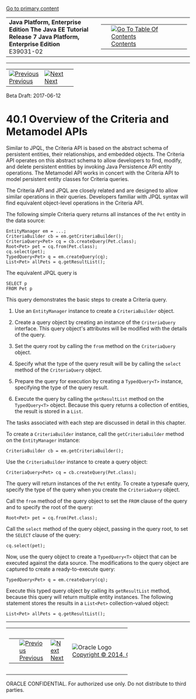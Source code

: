 [Go to primary content](#BEGIN)

<table>
<colgroup>
<col width="50%" />
<col width="50%" />
</colgroup>
<tbody>
<tr class="odd">
<td><strong>Java Platform, Enterprise Edition The Java EE Tutorial</strong><br />
<strong>Release 7 Java Platform, Enterprise Edition</strong><br />
E39031-02</td>
<td><table>
<tbody>
<tr class="odd">
<td> </td>
<td><a href="toc.htm"><img src="../../dcommon/gifs/toc.gif" alt="Go To Table Of Contents" /><br />
<span class="icon">Contents</span></a></td>
</tr>
</tbody>
</table></td>
</tr>
</tbody>
</table>

-----

<table>
<tbody>
<tr class="odd">
<td><a href="persistence-criteria.htm"><img src="../../dcommon/gifs/leftnav.gif" alt="Previous" /><br />
<span class="icon">Previous</span></a> </td>
<td><a href="persistence-criteria002.htm"><img src="../../dcommon/gifs/rightnav.gif" alt="Next" /><br />
<span class="icon">Next</span></a></td>
<td> </td>
</tr>
</tbody>
</table>

Beta Draft: 2017-06-12

# 40.1 Overview of the Criteria and Metamodel APIs

Similar to JPQL, the Criteria API is based on the abstract schema of
persistent entities, their relationships, and embedded objects. The
Criteria API operates on this abstract schema to allow developers to
find, modify, and delete persistent entities by invoking Java
Persistence API entity operations. The Metamodel API works in concert
with the Criteria API to model persistent entity classes for Criteria
queries.

The Criteria API and JPQL are closely related and are designed to allow
similar operations in their queries. Developers familiar with JPQL
syntax will find equivalent object-level operations in the Criteria API.

The following simple Criteria query returns all instances of the `Pet`
entity in the data source:

``` oac_no_warn
EntityManager em = ...;
CriteriaBuilder cb = em.getCriteriaBuilder();
CriteriaQuery<Pet> cq = cb.createQuery(Pet.class);
Root<Pet> pet = cq.from(Pet.class);
cq.select(pet);
TypedQuery<Pet> q = em.createQuery(cq);
List<Pet> allPets = q.getResultList();
```

The equivalent JPQL query is

``` oac_no_warn
SELECT p
FROM Pet p
```

This query demonstrates the basic steps to create a Criteria query.

1.  Use an `EntityManager` instance to create a `CriteriaBuilder`
    object.

2.  Create a query object by creating an instance of the `CriteriaQuery`
    interface. This query object's attributes will be modified with the
    details of the query.

3.  Set the query root by calling the `from` method on the
    `CriteriaQuery` object.

4.  Specify what the type of the query result will be by calling the
    `select` method of the `CriteriaQuery` object.

5.  Prepare the query for execution by creating a `TypedQuery<T>`
    instance, specifying the type of the query result.

6.  Execute the query by calling the `getResultList` method on the
    `TypedQuery<T>` object. Because this query returns a collection of
    entities, the result is stored in a `List`.

The tasks associated with each step are discussed in detail in this
chapter.

To create a `CriteriaBuilder` instance, call the `getCriteriaBuilder`
method on the `EntityManager` instance:

``` oac_no_warn
CriteriaBuilder cb = em.getCriteriaBuilder();
```

Use the `CriteriaBuilder` instance to create a query object:

``` oac_no_warn
CriteriaQuery<Pet> cq = cb.createQuery(Pet.class);
```

The query will return instances of the `Pet` entity. To create a
typesafe query, specify the type of the query when you create the
`CriteriaQuery` object.

Call the `from` method of the query object to set the `FROM` clause of
the query and to specify the root of the query:

``` oac_no_warn
Root<Pet> pet = cq.from(Pet.class);
```

Call the `select` method of the query object, passing in the query root,
to set the `SELECT` clause of the query:

``` oac_no_warn
cq.select(pet);
```

Now, use the query object to create a `TypedQuery<T>` object that can be
executed against the data source. The modifications to the query object
are captured to create a ready-to-execute query:

``` oac_no_warn
TypedQuery<Pet> q = em.createQuery(cq);
```

Execute this typed query object by calling its `getResultList` method,
because this query will return multiple entity instances. The following
statement stores the results in a `List<Pet>` collection-valued object:

``` oac_no_warn
List<Pet> allPets = q.getResultList();
```

-----

<table style="width:66%;">
<colgroup>
<col width="33%" />
<col width="0%" />
<col width="33%" />
</colgroup>
<tbody>
<tr class="odd">
<td><table style="width:96%;">
<colgroup>
<col width="0%" />
<col width="48%" />
<col width="48%" />
</colgroup>
<tbody>
<tr class="odd">
<td> </td>
<td><a href="persistence-criteria.htm"><img src="../../dcommon/gifs/leftnav.gif" alt="Previous" /><br />
<span class="icon">Previous</span></a> </td>
<td><a href="persistence-criteria002.htm"><img src="../../dcommon/gifs/rightnav.gif" alt="Next" /><br />
<span class="icon">Next</span></a></td>
</tr>
</tbody>
</table></td>
<td><img src="../../dcommon/gifs/oracle.gif" alt="Oracle Logo" class="copyrightlogo" /> <a href="../../dcommon/html/cpyr.htm"><br />
<span class="copyrightlogo">Copyright © 2014, Oracle and/or its affiliates. All rights reserved.</span></a></td>
<td><table>
<tbody>
<tr class="odd">
<td> </td>
<td><a href="toc.htm"><img src="../../dcommon/gifs/toc.gif" alt="Go To Table Of Contents" /><br />
<span class="icon">Contents</span></a></td>
</tr>
</tbody>
</table></td>
</tr>
</tbody>
</table>

ORACLE CONFIDENTIAL. For authorized use only. Do not distribute to third parties.
